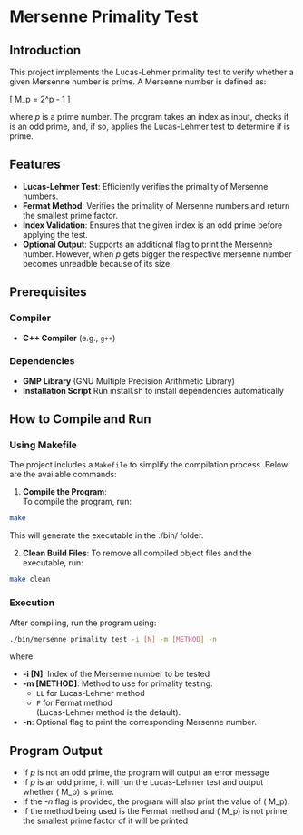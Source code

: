 # Mersenne Primality Test

## Introduction

This project implements the Lucas-Lehmer primality test to verify whether a given Mersenne number is prime. A Mersenne number is defined as:

\[
M_p = 2^p - 1
\]

where *p* is a prime number. The program takes an index  as input, checks if  is an odd prime, and, if so, applies the Lucas-Lehmer test to determine if  is prime.

## Features

- **Lucas-Lehmer Test**: Efficiently verifies the primality of Mersenne numbers.
- **Fermat Method**: Verifies the primality of Mersenne numbers and return the smallest prime factor.
- **Index Validation**: Ensures that the given index  is an odd prime before applying the test.
- **Optional Output**: Supports an additional flag to print the Mersenne number. However, when *p* gets bigger the respective mersenne number becomes unreadble because of its size.

## Prerequisites

### Compiler
- **C++ Compiler** (e.g., `g++`)

### Dependencies
- **GMP Library** (GNU Multiple Precision Arithmetic Library)
- **Installation Script** Run install.sh to install dependencies automatically

## How to Compile and Run

### Using Makefile

The project includes a `Makefile` to simplify the compilation process. Below are the available commands:

1. **Compile the Program**:  
To compile the program, run:
```bash
make
```

This will generate the executable in the ./bin/ folder.

2. **Clean Build Files**:
To remove all compiled object files and the executable, run:

```bash
make clean
```

### Execution

After compiling, run the program using:
```bash
./bin/mersenne_primality_test -i [N] -m [METHOD] -n
```

where

- **-i [N]**: Index of the Mersenne number to be tested
- **-m [METHOD]**: Method to use for primality testing:
  - `LL` for Lucas-Lehmer method
  - `F` for Fermat method  
  (Lucas-Lehmer method is the default).
- **-n**: Optional flag to print the corresponding Mersenne number.

## Program Output

- If *p* is not an odd prime, the program will output an error message
- If *p* is an odd prime, it will run the Lucas-Lehmer test and output whether \( M_p\) is prime.
- If the *-n* flag is provided, the program will also print the value of \( M_p\).
- If the method being used is the Fermat method and \( M_p\) is not prime, the smallest prime factor of it will be printed
